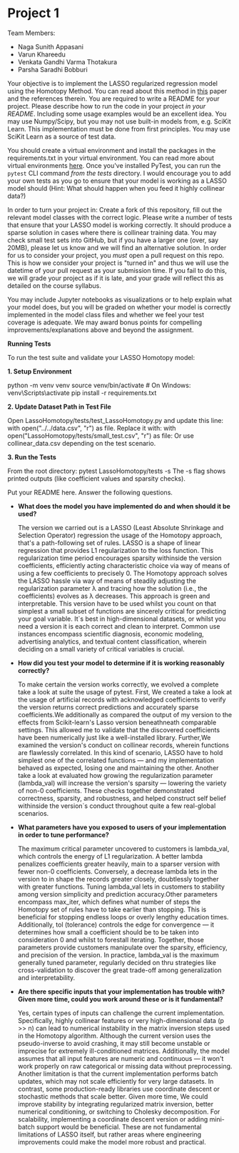 # Project 1 

Team Members:

* Naga Sunith Appasani
* Varun Khareedu
* Venkata Gandhi Varma Thotakura
* Parsha Saradhi Bobburi


Your objective is to implement the LASSO regularized regression model using the Homotopy Method. You can read about this method in [this](https://people.eecs.berkeley.edu/~elghaoui/Pubs/hom_lasso_NIPS08.pdf) paper and the references therein. You are required to write a README for your project. Please describe how to run the code in your project *in your README*. Including some usage examples would be an excellent idea. You may use Numpy/Scipy, but you may not use built-in models from, e.g. SciKit Learn. This implementation must be done from first principles. You may use SciKit Learn as a source of test data.

You should create a virtual environment and install the packages in the requirements.txt in your virtual environment. You can read more about virtual environments [here](https://docs.python.org/3/library/venv.html). Once you've installed PyTest, you can run the `pytest` CLI command *from the tests* directory. I would encourage you to add your own tests as you go to ensure that your model is working as a LASSO model should (Hint: What should happen when you feed it highly collinear data?)

In order to turn your project in: Create a fork of this repository, fill out the relevant model classes with the correct logic. Please write a number of tests that ensure that your LASSO model is working correctly. It should produce a sparse solution in cases where there is collinear training data. You may check small test sets into GitHub, but if you have a larger one (over, say 20MB), please let us know and we will find an alternative solution. In order for us to consider your project, you *must* open a pull request on this repo. This is how we consider your project is "turned in" and thus we will use the datetime of your pull request as your submission time. If you fail to do this, we will grade your project as if it is late, and your grade will reflect this as detailed on the course syllabus. 

You may include Jupyter notebooks as visualizations or to help explain what your model does, but you will be graded on whether your model is correctly implemented in the model class files and whether we feel your test coverage is adequate. We may award bonus points for compelling improvements/explanations above and beyond the assignment.

**Running Tests**

To run the test suite and validate your LASSO Homotopy model:

**1. Setup Environment**

  python -m venv venv 
    source venv/bin/activate  # On Windows: venv\Scripts\activate 
    pip install -r requirements.txt

**2. Update Dataset Path in Test File**

  Open LassoHomotopy/tests/test_LassoHomotopy.py and update this line: 
    with open("../../data.csv", "r") as file. 
    Replace it with: 
    with open("LassoHomotopy/tests/small_test.csv", "r") as file: 
    Or use collinear_data.csv depending on the test scenario.

**3. Run the Tests**

  From the root directory: 
    pytest LassoHomotopy/tests -s 
    The -s flag shows printed outputs (like coefficient values and sparsity checks).

Put your README here. Answer the following questions.

* **What does the model you have implemented do and when should it be used?**

  The version we carried out is a LASSO (Least Absolute Shrinkage and Selection Operator) regression the usage of the Homotopy approach, that's a path-following set of rules. LASSO is a shape of linear regression that provides L1 regularization to the loss function. This regularization time period encourages sparsity withinside the version coefficients, efficiently acting characteristic choice via way of means of using a few coefficients to precisely 0. The Homotopy approach solves the LASSO hassle via way of means of steadily adjusting the regularization parameter λ and tracing how the solution (i.e., the coefficients) evolves as λ decreases. This approach is green and interpretable.
This version have to be used whilst you count on that simplest a small subset of functions are sincerely critical for predicting your goal variable. It`s best in high-dimensional datasets, or whilst you need a version it is each correct and clean to interpret. Common use instances encompass scientific diagnosis, economic modeling, advertising analytics, and textual content classification, wherein deciding on a small variety of critical variables is crucial.

* **How did you test your model to determine if it is working reasonably correctly?**

  To make certain the version works correctly, we evolved a complete take a look at suite the usage of pytest. First, We created a take a look at the usage of artificial records with acknowledged coefficients to verify the version returns correct predictions and accurately sparse coefficients.We additionally as compared the output of my version to the effects from Scikit-learn's Lasso version beneathneath comparable settings. This allowed me to validate that the discovered coefficients have been numerically just like a well-installed library. Further,We examined the version's conduct on collinear records, wherein  functions are flawlessly correlated. In this kind of scenario, LASSO have to hold simplest one of the correlated functions — and my implementation behaved as expected, losing one and maintaining the other. Another take a look at evaluated how growing the regularization parameter (lambda_val) will increase the version's sparsity — lowering the variety of non-0 coefficients. These checks together demonstrated correctness, sparsity, and robustness, and helped construct self belief withinside the version`s conduct throughout quite a few real-global scenarios.

* **What parameters have you exposed to users of your implementation in order to tune performance?**

  The maximum critical parameter uncovered to customers is lambda_val, which controls the energy of L1 regularization. A better lambda penalizes coefficients greater heavily, main to a sparser version with fewer non-0 coefficients. Conversely, a decrease lambda lets in the version to in shape the records greater closely, doubtlessly together with greater functions. Tuning lambda_val lets in customers to stability among version simplicity and prediction accuracy.Other parameters encompass max_iter, which defines what number of steps the Homotopy set of rules have to take earlier than stopping. This is beneficial for stopping endless loops or overly lengthy education times. Additionally, tol (tolerance) controls the edge for convergence — it determines how small a coefficient should be to be taken into consideration 0 and whilst to forestall iterating. Together, those parameters provide customers manipulate over the sparsity, efficiency, and precision of the version. In practice, lambda_val is the maximum generally tuned parameter, regularly decided on thru strategies like cross-validation to discover the great trade-off among generalization and interpretability.

* **Are there specific inputs that your implementation has trouble with? Given more time, could you work around these or is it fundamental?**

  Yes, certain types of inputs can challenge the current implementation. Specifically, highly collinear features or very high-dimensional data (p >> n) can lead to numerical instability in the matrix inversion steps used in the Homotopy algorithm. Although the current version uses the pseudo-inverse to avoid crashing, it may still become unstable or imprecise for extremely ill-conditioned matrices. Additionally, the model assumes that all input features are numeric and continuous — it won't work properly on raw categorical or missing data without preprocessing. Another limitation is that the current implementation performs batch updates, which may not scale efficiently for very large datasets. In contrast, some production-ready libraries use coordinate descent or stochastic methods that scale better. Given more time, We could improve stability by integrating regularized matrix inversion, better numerical conditioning, or switching to Cholesky decomposition. For scalability, implementing a coordinate descent version or adding mini-batch support would be beneficial. These are not fundamental limitations of LASSO itself, but rather areas where engineering improvements could make the model more robust and practical.

